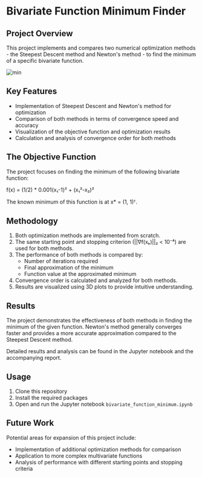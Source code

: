 # Bivariate Function Minimum Finder

## Project Overview

This project implements and compares two numerical optimization methods - the Steepest Descent method and Newton's method - to find the minimum of a specific bivariate function. 

![min](https://github.com/user-attachments/assets/16ffa8e3-6c33-47f9-8c94-defdfae11eb9)

## Key Features

- Implementation of Steepest Descent and Newton's method for optimization
- Comparison of both methods in terms of convergence speed and accuracy
- Visualization of the objective function and optimization results
- Calculation and analysis of convergence order for both methods

## The Objective Function

The project focuses on finding the minimum of the following bivariate function:

f(x) = (1/2) * 0.001(x₁-1)² + (x₁²-x₂)²

The known minimum of this function is at x* = (1, 1)ᵀ.

## Methodology

1. Both optimization methods are implemented from scratch.
2. The same starting point and stopping criterion (||∇f(xₖ)||₂ < 10⁻⁴) are used for both methods.
3. The performance of both methods is compared by:
   - Number of iterations required
   - Final approximation of the minimum
   - Function value at the approximated minimum
4. Convergence order is calculated and analyzed for both methods.
5. Results are visualized using 3D plots to provide intuitive understanding.

## Results

The project demonstrates the effectiveness of both methods in finding the minimum of the given function. Newton's method generally converges faster and provides a more accurate approximation compared to the Steepest Descent method.

Detailed results and analysis can be found in the Jupyter notebook and the accompanying report.

## Usage

1. Clone this repository
2. Install the required packages
3. Open and run the Jupyter notebook `bivariate_function_minimum.ipynb`

## Future Work

Potential areas for expansion of this project include:
- Implementation of additional optimization methods for comparison
- Application to more complex multivariate functions
- Analysis of performance with different starting points and stopping criteria

